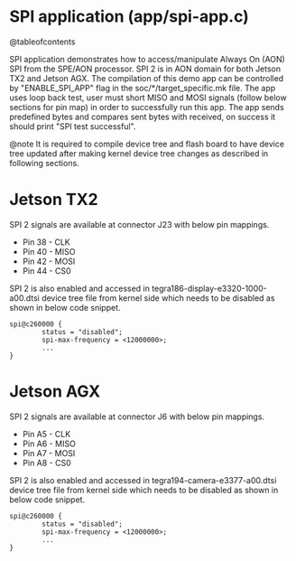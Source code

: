 SPI application (app/spi-app.c)
==============================

@tableofcontents

SPI application demonstrates how to access/manipulate Always On (AON) SPI from
the SPE/AON processor. SPI 2 is in AON domain for both
Jetson TX2 and Jetson AGX. The
compilation of this demo app can be controlled by "ENABLE_SPI_APP" flag in the
soc/*/target_specific.mk file. The app uses loop back test, user must short
MISO and MOSI signals (follow below sections for pin map) in order to
successfully run this app. The app sends predefined bytes and compares sent
bytes with received, on success it should print "SPI test successful".

@note It is required to compile device tree and flash board to have device tree
updated after making kernel device tree changes as described in following
sections.

# Jetson TX2 #

SPI 2 signals are available at connector J23 with below pin mappings.

- Pin 38 - CLK
- Pin 40 - MISO
- Pin 42 - MOSI
- Pin 44 - CS0

SPI 2 is also enabled and accessed in tegra186-display-e3320-1000-a00.dtsi
device tree file from kernel side which needs to be disabled as shown in below
code snippet.

```
spi@c260000 {
        status = "disabled";
        spi-max-frequency = <12000000>;
        ...
}
```

# Jetson AGX #

SPI 2 signals are available at connector J6 with below pin mappings.

- Pin A5 - CLK
- Pin A6 - MISO
- Pin A7 - MOSI
- Pin A8 - CS0

SPI 2 is also enabled and accessed in tegra194-camera-e3377-a00.dtsi
device tree file from kernel side which needs to be disabled as shown in below
code snippet.

```
spi@c260000 {
        status = "disabled";
        spi-max-frequency = <12000000>;
        ...
}
```

